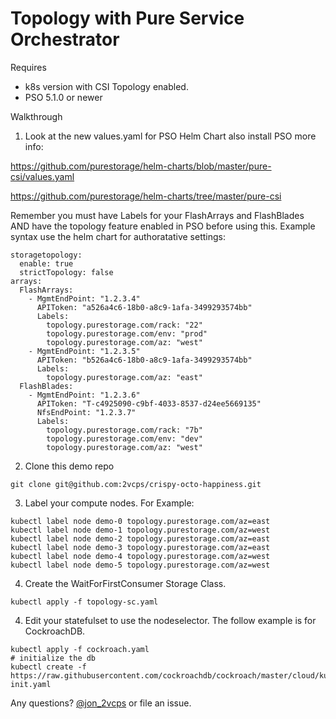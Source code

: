 # Topology with Pure Service Orchestrator
Requires 
* k8s version with CSI Topology enabled.
* PSO 5.1.0 or newer

Walkthrough
1. Look at the new values.yaml for PSO Helm Chart also install PSO more info:

<https://github.com/purestorage/helm-charts/blob/master/pure-csi/values.yaml>

<https://github.com/purestorage/helm-charts/tree/master/pure-csi>

Remember you must have Labels for your FlashArrays and FlashBlades AND have the topology feature enabled in PSO before using this.
Example syntax use the helm chart for authoratative settings:
```
storagetopology:
  enable: true
  strictTopology: false
arrays:
  FlashArrays:
    - MgmtEndPoint: "1.2.3.4"
      APIToken: "a526a4c6-18b0-a8c9-1afa-3499293574bb"
      Labels:
        topology.purestorage.com/rack: "22"
        topology.purestorage.com/env: "prod"
        topology.purestorage.com/az: "west"
    - MgmtEndPoint: "1.2.3.5"
      APIToken: "b526a4c6-18b0-a8c9-1afa-3499293574bb"
      Labels:
        topology.purestorage.com/az: "east"
  FlashBlades:
    - MgmtEndPoint: "1.2.3.6"
      APIToken: "T-c4925090-c9bf-4033-8537-d24ee5669135"
      NfsEndPoint: "1.2.3.7"
      Labels:
        topology.purestorage.com/rack: "7b"
        topology.purestorage.com/env: "dev"
        topology.purestorage.com/az: "west"
```
2. Clone this demo repo
```
git clone git@github.com:2vcps/crispy-octo-happiness.git
```
3. Label your compute nodes.
For Example:
```
kubectl label node demo-0 topology.purestorage.com/az=east
kubectl label node demo-1 topology.purestorage.com/az=west
kubectl label node demo-2 topology.purestorage.com/az=east
kubectl label node demo-3 topology.purestorage.com/az=east
kubectl label node demo-4 topology.purestorage.com/az=west
kubectl label node demo-5 topology.purestorage.com/az=west
```
4. Create the WaitForFirstConsumer Storage Class.
```
kubectl apply -f topology-sc.yaml
```
4. Edit your statefulset to use the nodeselector. The follow example is for CockroachDB.
```
kubectl apply -f cockroach.yaml
# initialize the db
kubectl create -f https://raw.githubusercontent.com/cockroachdb/cockroach/master/cloud/kubernetes/cluster-init.yaml
```

Any questions? [@jon_2vcps](https://twitter.com/jon_2vcps) or file an issue.
